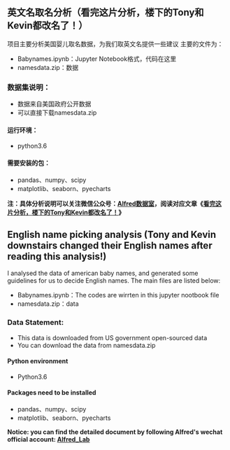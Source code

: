 ## 英文名取名分析（看完这片分析，楼下的Tony和Kevin都改名了！）

项目主要分析美国婴儿取名数据，为我们取英文名提供一些建议
主要的文件为：
- Babynames.ipynb：Jupyter Notebook格式，代码在这里
- namesdata.zip：数据

### 数据集说明：
- 数据来自美国政府公开数据
- 可以直接下载namesdata.zip

#### 运行环境：
- python3.6

#### 需要安装的包：
- pandas、numpy、scipy
- matplotlib、seaborn、pyecharts

**注：具体分析说明可以关注微信公众号：[Alfred数据室](https://mmbiz.qpic.cn/mmbiz_png/deBiaBx31sgsbOMcxxmJkmQJmtq7ticTPR3trcMG4OFUy9atYBiaFCt4icRa5Tich9w1GNxYLaCuPFlpl6b88DpH2PA/640?wx_fmt=png&tp=webp&wxfrom=5&wx_lazy=1&wx_co=1)，阅读对应文章《[看完这片分析，楼下的Tony和Kevin都改名了！](https://mp.weixin.qq.com/s/7dGJbueO-_cLuw9d8mPUyg)》**


## English name picking analysis (Tony and Kevin downstairs changed their English names after reading this analysis!)

I analysed the data of american baby names, and generated some guidelines for us to decide English names.
The main files are listed below:
- Babynames.ipynb：The codes are wirrten in this jupyter nootbook file
- namesdata.zip：data


### Data Statement:
- This data is downloaded from US government open-sourced data
- You can download the data from namesdata.zip

#### Python environment
- Python3.6

#### Packages need to be installed
- pandas、numpy、scipy
- matplotlib、seaborn、pyecharts

**Notice: you can find the detailed document by following Alfred's wechat official account: [Alfred_Lab](https://mmbiz.qpic.cn/mmbiz_png/deBiaBx31sgsbOMcxxmJkmQJmtq7ticTPR3trcMG4OFUy9atYBiaFCt4icRa5Tich9w1GNxYLaCuPFlpl6b88DpH2PA/640?wx_fmt=png&tp=webp&wxfrom=5&wx_lazy=1&wx_co=1)**
